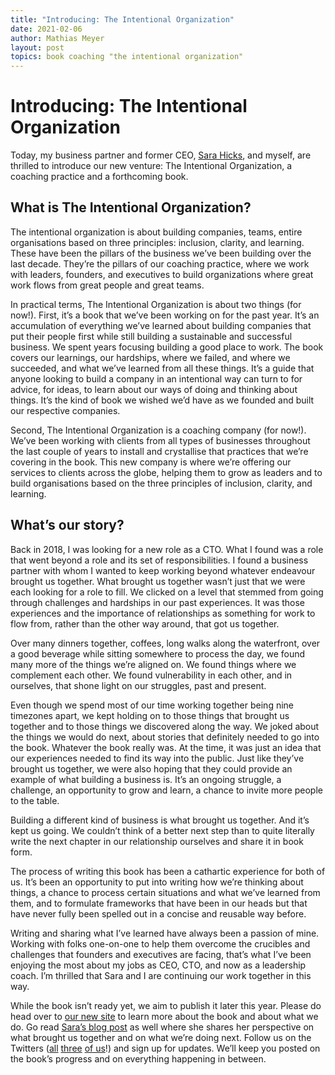 ```yaml
---
title: "Introducing: The Intentional Organization"
date: 2021-02-06
author: Mathias Meyer
layout: post
topics: book coaching "the intentional organization"
---
```

# Introducing: The Intentional Organization

Today, my business partner and former CEO, [Sara Hicks](https://twitter.com/saralouhicks), and myself, are thrilled to introduce our new venture: The Intentional Organization, a coaching practice and a forthcoming book.

## What is The Intentional Organization?

The intentional organization is about building companies, teams, entire organisations based on three principles: inclusion, clarity, and learning. These have been the pillars of the business we’ve been building over the last decade. They’re the pillars of our coaching practice, where we work with leaders, founders, and executives to build organizations where great work flows from great people and great teams.

In practical terms, The Intentional Organization is about two things (for now!). First, it’s a book that we’ve been working on for the past year. It’s an accumulation of everything we’ve learned about building companies that put their people first while still building a sustainable and successful business. We spent years focusing building a good place to work. The book covers our learnings, our hardships, where we failed, and where we succeeded, and what we’ve learned from all these things. It’s a guide that anyone looking to build a company in an intentional way can turn to for advice, for ideas, to learn about our ways of doing and thinking about things. It’s the kind of book we wished we’d have as we founded and built our respective companies.

Second, The Intentional Organization is a coaching company (for now!). We’ve been working with clients from all types of businesses throughout the last couple of years to install and crystallise that practices that we’re covering in the book. This new company is where we’re offering our services to clients across the globe, helping them to grow as leaders and to build organisations based on the three principles of inclusion, clarity, and learning.

## What’s our story?

Back in 2018, I was looking for a new role as a CTO. What I found was a role that went beyond a role and its set of responsibilities. I found a business partner with whom I wanted to keep working beyond whatever endeavour brought us together. What brought us together wasn’t just that we were each looking for a role to fill. We clicked on a level that stemmed from going through challenges and hardships in our past experiences. It was those experiences and the importance of relationships as something for work to flow from, rather than the other way around, that got us together.

Over many dinners together, coffees, long walks along the waterfront, over a good beverage while sitting somewhere to process the day, we found many more of the things we’re aligned on. We found things where we complement each other. We found vulnerability in each other, and in ourselves, that shone light on our struggles, past and present.

Even though we spend most of our time working together being nine timezones apart, we kept holding on to those things that brought us together and to those things we discovered along the way. We joked about the things we would do next, about stories that definitely needed to go into the book. Whatever the book really was. At the time, it was just an idea that our experiences needed to find its way into the public. Just like they’ve brought us together, we were also hoping that they could provide an example of what building a business is. It’s an ongoing struggle, a challenge, an opportunity to grow and learn, a chance to invite more people to the table.

Building a different kind of business is what brought us together. And it’s kept us going. We couldn’t think of a better next step than to quite literally write the next chapter in our relationship ourselves and share it in book form.

The process of writing this book has been a cathartic experience for both of us. It’s been an opportunity to put into writing how we’re thinking about things, a chance to process certain situations and what we’ve learned from them, and to formulate frameworks that have been in our heads but that have never fully been spelled out in a concise and reusable way before.

Writing and sharing what I’ve learned have always been a passion of mine. Working with folks one-on-one to help them overcome the crucibles and challenges that founders and executives are facing, that’s what I’ve been enjoying the most about my jobs as CEO, CTO, and now as a leadership coach. I’m thrilled that Sara and I are continuing our work together in this way.

While the book isn’t ready yet, we aim to publish it later this year. Please do head over to [our new site](https://intentionalorganization.com/) to learn more about the book and about what we do. Go read [Sara’s blog post]() as well where she shares her perspective on what brought us together and on what we’re doing next. Follow us on the Twitters ([all](https://twitter.com/intentional_org) [three](https://twitter.com/saralouhicks) [of us](https://twitter.com/roidrage)!) and sign up for updates. We’ll keep you posted on the book’s progress and on everything happening in between.
